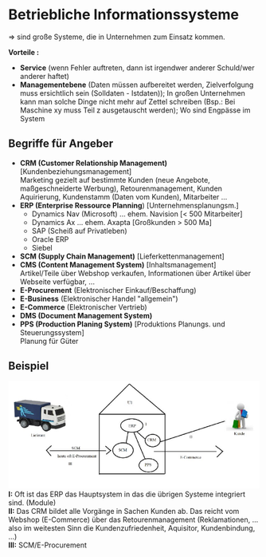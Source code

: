 # Betriebliche Informationssysteme
=> sind große Systeme, die in Unternehmen zum Einsatz kommen.  

__Vorteile :__  
- __Service__ (wenn Fehler auftreten, dann ist irgendwer anderer Schuld/wer anderer haftet)
- __Managementebene__ (Daten müssen aufbereitet werden, Zielverfolgung muss ersichtlich sein (Solldaten - Istdaten)); In großen Unternehmen kann man solche Dinge nicht mehr auf Zettel schreiben (Bsp.: Bei Maschine xy muss Teil z ausgetauscht werden); Wo sind Engpässe im System

## Begriffe für Angeber
- __CRM (Customer Relationship Management)__ [Kundenbeziehungsmanagement]  
Marketing gezielt auf bestimmte Kunden (neue Angebote, maßgeschneiderte Werbung), Retourenmanagement, Kunden Aquirierung, Kundenstamm (Daten vom Kunden), Mitarbeiter ...  
- __ERP (Enterprise Ressource Planning__) [Unternehmensplanungsm.]  
    - Dynamics Nav (Microsoft) ... ehem. Navision [< 500 Mitarbeiter]  
    - Dynamics Ax ... ehem. Axapta [Großkunden > 500 Ma]  
    - SAP (Scheiß auf Privatleben)  
    - Oracle ERP  
    - Siebel
- __SCM (Supply Chain Management)__ [Lieferkettenmanagement]  
- __CMS (Content Management System)__ [Inhaltsmanagement]  
Artikel/Teile über Webshop verkaufen, Informationen über Artikel über Webseite verfügbar, ...  
- __E-Procurement__ (Elektronischer Einkauf/Beschaffung) 
- __E-Business__ (Elektronischer Handel "allgemein")  
- __E-Commerce__ (Elektronischer Vertrieb)  
- __DMS (Document Management System)__  
- __PPS (Production Planing System)__ [Produktions Planungs. und Steuerungssystem]  
Planung für Güter

## Beispiel
![Beispiel](images/pic.jpg)  
__I:__ Oft ist das ERP das Hauptsystem in das die übrigen Systeme integriert sind. (Module)  
__II:__ Das CRM bildet alle Vorgänge in Sachen Kunden ab. Das reicht vom Webshop (E-Commerce) über das Retourenmanagement (Reklamationen, ... also im weitesten Sinn die Kundenzufriedenheit, Aquisitor, Kundenbindung, ...)  
__III:__ SCM/E-Procurement